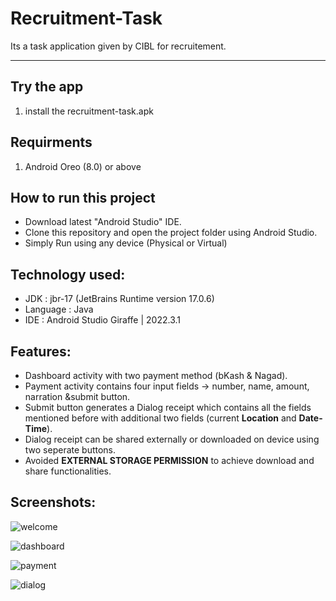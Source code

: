 # Recruitment-Task

Its a task application given by CIBL for recruitement.

---

## Try the app
1. install the recruitment-task.apk

## Requirments
1. Android Oreo (8.0) or above

## How to run this project
- Download latest "Android Studio" IDE.
- Clone this repository and open the project folder using Android Studio.
- Simply Run using any device (Physical or Virtual)

## Technology used:
- JDK : jbr-17 (JetBrains Runtime version 17.0.6)
- Language : Java
- IDE : Android Studio Giraffe | 2022.3.1

## Features:
  - Dashboard activity with two payment method (bKash & Nagad).
  - Payment activity contains four input fields -> number, name, amount, narration &submit button.
  - Submit button generates a Dialog receipt which contains all the fields mentioned before with additional two fields (current **Location** and **Date-Time**).
  - Dialog receipt can be shared externally or downloaded on device using two seperate buttons.
  - Avoided **EXTERNAL STORAGE PERMISSION** to achieve download and share functionalities.

## Screenshots:
  ![welcome](https://github.com/touhid-96/images-readme/blob/main/CIBL/welcome.jpg)

  ![dashboard](https://github.com/touhid-96/images-readme/blob/main/CIBL/dashboard.jpg)

  ![payment](https://github.com/touhid-96/images-readme/blob/main/CIBL/bkash.jpg)

  ![dialog](https://github.com/touhid-96/images-readme/blob/main/CIBL/Dialog.jpg)
